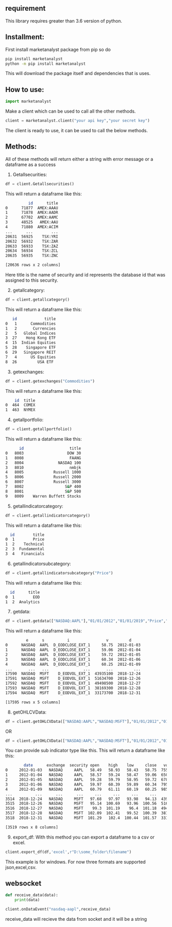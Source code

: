 ## requirement

This library requires greater than 3.6 version of python.

## Installment:
First install marketanalyst package from pip so do
```bash
pip install marketanalyst
python -m pip install marketanalyst
```
This will download the package itself and dependencies that is uses.

## How to use:

```python
import marketanalyst
```
Make a client which can be used to call all the other methods.
```python
client = marketanalyst.client("your api key","your secret key")
```
The client is ready to use, it can be used to call the below methods.

## Methods:

All of these methods will return either a string with error message or a dataframe as a success
1) Getallsecurities:
```python
df = client.Getallsecurities()
```
This will return a dataframe like this:
```bash
          id      title
0      71877  AMEX:AAAU
1      71878  AMEX:AADR
2      67702  AMEX:AAMC
3      48525   AMEX:AAU
4      71880  AMEX:ACIM
...      ...        ...
20631  56925    TSX:YRI
20632  56932    TSX:ZAR
20633  56933    TSX:ZAZ
20634  56934    TSX:ZCL
20635  56935    TSX:ZNC

[20636 rows x 2 columns]
```

Here title is the name of security and id represents the database id that was assigned to this security.

2) getallcategory:
```python
df = client.getallcategory()
```
This will return a dataframe like this:
```bash
   id            title
0   1      Commodities
1   2       Currencies
2   5   Global Indices
3  27    Hong Kong ETF
4  15  Indian Equities
5  28    Singapore ETF
6  29   Singapore REIT
7   4      US Equities
8  26         USA ETF 
```
3) getexchanges:
```python
df = client.getexchanges("Commodities")
```
This will return a dataframe like this:
```bash
    id  title
0  464  COMEX
1  463  NYMEX
```
4) getallportfolio:
```python
df = client.getallportfolio()
```
This will return a dataframe like this:
```bash
      id                    title
0   8003                   DOW 30
1   8008                    FAANG
2   8004               NASDAQ 100
3   8010                    nmbjk
4   8005             Russell 1000
5   8006             Russell 2000
6   8007             Russell 3000
7   8002                  S&P 400
8   8001                  S&P 500
9   8009    Warren Buffett Stocks
```

5) getallindicatorcategory:
```python
df = client.getallindicatorcategory()
```
This will return a dataframe like this:

```bash
  id        title
0  1        Price
1  2    Technical
2  3  Fundamental
3  4   Financials
```

6) getallindicatorsubcategory:
```python
df = client.getallindicatorsubcategory("Price")
```
This will return a dataframe like this:
```bash
  id      title
0  1        EOD
1  2  Analytics
```

7) getdata:
```python
df = client.getdata(["NASDAQ:AAPL"],"01/01/2012","01/01/2019","Price","EOD")
```
This will return a dataframe like this:
```bash
         e      s          i                v         d
0      NASDAQ  AAPL  D_EODCLOSE_EXT_1     58.75  2012-01-03
1      NASDAQ  AAPL  D_EODCLOSE_EXT_1     59.06  2012-01-04
2      NASDAQ  AAPL  D_EODCLOSE_EXT_1     59.72  2012-01-05
3      NASDAQ  AAPL  D_EODCLOSE_EXT_1     60.34  2012-01-06
4      NASDAQ  AAPL  D_EODCLOSE_EXT_1     60.25  2012-01-09
...       ...   ...               ...       ...         ...
17590  NASDAQ  MSFT    D_EODVOL_EXT_1  43935100  2018-12-24
17591  NASDAQ  MSFT    D_EODVOL_EXT_1  51634700  2018-12-26
17592  NASDAQ  MSFT    D_EODVOL_EXT_1  49498500  2018-12-27
17593  NASDAQ  MSFT    D_EODVOL_EXT_1  38169300  2018-12-28
17594  NASDAQ  MSFT    D_EODVOL_EXT_1  33173700  2018-12-31

[17595 rows x 5 columns]
```

8) getOHLCVData:
```python
df = client.getOHLCVData(["NASDAQ:AAPL","NASDAQ:MSFT"],"01/01/2012","01/01/2019")
```
OR 
```python
df = client.getOHLCVData(["NASDAQ:AAPL","NASDAQ:MSFT"],"01/01/2012","01/01/2019","EOD")
```
You can provide sub indicator type like this.
This will return a dataframe like this:
```bash
        date      exchange  security open    high    low     close   volume
0     2012-01-03   NASDAQ     AAPL   58.49   58.93   58.43   58.75  75564699
1     2012-01-04   NASDAQ     AAPL   58.57   59.24   58.47   59.06  65061108
2     2012-01-05   NASDAQ     AAPL   59.28   59.79   58.95   59.72  67816805
3     2012-01-06   NASDAQ     AAPL   59.97   60.39   59.89   60.34  79596412
4     2012-01-09   NASDAQ     AAPL   60.79   61.11   60.19   60.25  98505792
...          ...      ...      ...     ...     ...     ...     ...       ...
3514  2018-12-24   NASDAQ     MSFT   97.68   97.97   93.98   94.13  43935100
3515  2018-12-26   NASDAQ     MSFT   95.14  100.69   93.96  100.56  51634700
3516  2018-12-27   NASDAQ     MSFT    99.3  101.19    96.4  101.18  49498500
3517  2018-12-28   NASDAQ     MSFT  102.09  102.41   99.52  100.39  38169300
3518  2018-12-31   NASDAQ     MSFT  101.29   102.4  100.44  101.57  33173700

[3519 rows x 8 columns]
```
9) export_df:
With this method you can export a dataframe to a csv or excel.
```python
client.export_df(df,'excel',r"D:\some_folder\filename")
```
This example is for windows.
For now three formats are supported json,excel,csv.

## websocket 
```python
def receive_data(data):
    print(data)

client.onDataEvent("nasdaq-aapl",receive_data)
```
receive_data will recieve the data from socket and it will be a string
